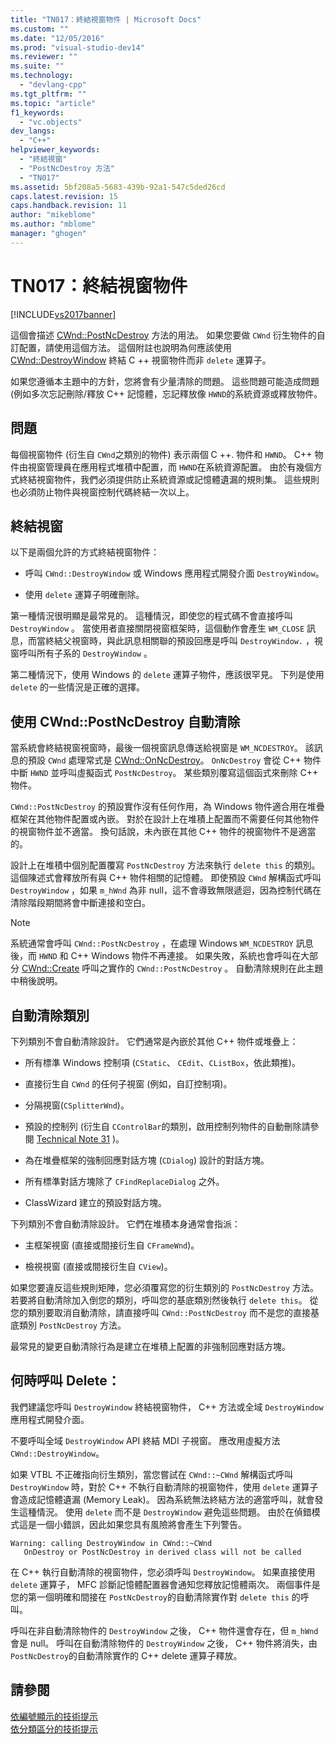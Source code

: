 ```yaml
---
title: "TN017：終結視窗物件 | Microsoft Docs"
ms.custom: ""
ms.date: "12/05/2016"
ms.prod: "visual-studio-dev14"
ms.reviewer: ""
ms.suite: ""
ms.technology: 
  - "devlang-cpp"
ms.tgt_pltfrm: ""
ms.topic: "article"
f1_keywords: 
  - "vc.objects"
dev_langs: 
  - "C++"
helpviewer_keywords: 
  - "終結視窗"
  - "PostNcDestroy 方法"
  - "TN017"
ms.assetid: 5bf208a5-5683-439b-92a1-547c5ded26cd
caps.latest.revision: 15
caps.handback.revision: 11
author: "mikeblome"
ms.author: "mblome"
manager: "ghogen"
---
```

# TN017：終結視窗物件
[!INCLUDE[vs2017banner](../assembler/inline/includes/vs2017banner.md)]

這個會描述 [CWnd::PostNcDestroy](../Topic/CWnd::PostNcDestroy.md) 方法的用法。  如果您要做 `CWnd` 衍生物件的自訂配置，請使用這個方法。  這個附註也說明為何應該使用 [CWnd::DestroyWindow](../Topic/CWnd::DestroyWindow.md) 終結 C \+\+ 視窗物件而非 `delete` 運算子。  
  
 如果您遵循本主題中的方針，您將會有少量清除的問題。  這些問題可能造成問題 \(例如多次忘記刪除\/釋放 C\+\+ 記憶體，忘記釋放像 `HWND`的系統資源或釋放物件。  
  
## 問題  
 每個視窗物件 \(衍生自 `CWnd`之類別的物件\) 表示兩個 C \+\+. 物件和 `HWND`。  C\+\+ 物件由視窗管理員在應用程式堆積中配置，而 `HWND`在系統資源配置。  由於有幾個方式終結視窗物件，我們必須提供防止系統資源或記憶體遺漏的規則集。  這些規則也必須防止物件與視窗控制代碼終結一次以上。  
  
## 終結視窗  
 以下是兩個允許的方式終結視窗物件：  
  
-   呼叫 `CWnd::DestroyWindow` 或 Windows 應用程式開發介面 `DestroyWindow`。  
  
-   使用 `delete` 運算子明確刪除。  
  
 第一種情況很明顯是最常見的。  這種情況，即使您的程式碼不會直接呼叫 `DestroyWindow` 。  當使用者直接關閉視窗框架時，這個動作會產生 `WM_CLOSE` 訊息，而當終結父視窗時，與此訊息相關聯的預設回應是呼叫 `DestroyWindow.` ，視窗呼叫所有子系的 `DestroyWindow` 。  
  
 第二種情況下，使用 Windows 的 `delete` 運算子物件，應該很罕見。  下列是使用 `delete` 的一些情況是正確的選擇。  
  
## 使用 CWnd::PostNcDestroy 自動清除  
 當系統會終結視窗視窗時，最後一個視窗訊息傳送給視窗是 `WM_NCDESTROY`。  該訊息的預設 `CWnd` 處理常式是 [CWnd::OnNcDestroy](../Topic/CWnd::OnNcDestroy.md)。  `OnNcDestroy` 會從 C\+\+ 物件中斷 `HWND` 並呼叫虛擬函式 `PostNcDestroy`。  某些類別覆寫這個函式來刪除 C\+\+ 物件。  
  
 `CWnd::PostNcDestroy` 的預設實作沒有任何作用，為 Windows 物件適合用在堆疊框架在其他物件配置或內嵌。  對於在設計上在堆積上配置而不需要任何其他物件的視窗物件並不適當。  換句話說，未內嵌在其他 C\+\+ 物件的視窗物件不是適當的。  
  
 設計上在堆積中個別配置覆寫 `PostNcDestroy` 方法來執行 `delete this` 的類別。  這個陳述式會釋放所有與 C\+\+ 物件相關的記憶體。  即使預設 `CWnd` 解構函式呼叫 `DestroyWindow` ，如果 `m_hWnd` 為非 null，這不會導致無限遞迴，因為控制代碼在清除階段期間將會中斷連接和空白。  
  
> [!NOTE]
>  系統通常會呼叫 `CWnd::PostNcDestroy` ，在處理 Windows `WM_NCDESTROY` 訊息後，而 `HWND` 和 C\+\+ Windows 物件不再連接。  如果失敗，系統也會呼叫在大部分 [CWnd::Create](../Topic/CWnd::Create.md) 呼叫之實作的 `CWnd::PostNcDestroy` 。  自動清除規則在此主題中稍後說明。  
  
## 自動清除類別  
 下列類別不會自動清除設計。  它們通常是內嵌於其他 C\+\+ 物件或堆疊上：  
  
-   所有標準 Windows 控制項 \(`CStatic`、 `CEdit`、`CListBox`，依此類推\)。  
  
-   直接衍生自 `CWnd` 的任何子視窗 \(例如，自訂控制項\)。  
  
-   分隔視窗\(`CSplitterWnd`\)。  
  
-   預設的控制列 \(衍生自 `CControlBar`的類別，啟用控制列物件的自動刪除請參閱 [Technical Note 31](../mfc/tn031-control-bars.md) \)。  
  
-   為在堆疊框架的強制回應對話方塊 \(`CDialog`\) 設計的對話方塊。  
  
-   所有標準對話方塊除了 `CFindReplaceDialog` 之外。  
  
-   ClassWizard 建立的預設對話方塊。  
  
 下列類別不會自動清除設計。  它們在堆積本身通常會指派：  
  
-   主框架視窗 \(直接或間接衍生自 `CFrameWnd`\)。  
  
-   檢視視窗 \(直接或間接衍生自 `CView`\)。  
  
 如果您要違反這些規則矩陣，您必須覆寫您的衍生類別的 `PostNcDestroy` 方法。  若要將自動清除加入倒您的類別，呼叫您的基底類別然後執行 `delete this`。  從您的類別要取消自動清除，請直接呼叫 `CWnd::PostNcDestroy` 而不是您的直接基底類別 `PostNcDestroy` 方法。  
  
 最常見的變更自動清除行為是建立在堆積上配置的非強制回應對話方塊。  
  
## 何時呼叫 Delete：  
 我們建議您呼叫 `DestroyWindow` 終結視窗物件， C\+\+ 方法或全域 `DestroyWindow` 應用程式開發介面。  
  
 不要呼叫全域 `DestroyWindow` API 終結 MDI 子視窗。  應改用虛擬方法 `CWnd::DestroyWindow`。  
  
 如果 VTBL 不正確指向衍生類別，當您嘗試在 `CWnd::~CWnd` 解構函式呼叫 `DestroyWindow` 時，對於 C\+\+ 不執行自動清除的視窗物件，使用 `delete` 運算子會造成記憶體遺漏 \(Memory Leak\)。  因為系統無法終結方法的適當呼叫，就會發生這種情況。  使用 `delete` 而不是 `DestroyWindow` 避免這些問題。  由於在偵錯模式這是一個小錯誤，因此如果您具有風險將會產生下列警告。  
  
```  
Warning: calling DestroyWindow in CWnd::~CWnd  
   OnDestroy or PostNcDestroy in derived class will not be called  
```  
  
 在 C\+\+ 執行自動清除的視窗物件，您必須呼叫 `DestroyWindow`。  如果直接使用 `delete` 運算子， MFC 診斷記憶體配置器會通知您釋放記憶體兩次。  兩個事件是您的第一個明確和間接在 `PostNcDestroy`的自動清除實作對 `delete this` 的呼叫。  
  
 呼叫在非自動清除物件的 `DestroyWindow` 之後， C\+\+ 物件還會存在，但 `m_hWnd` 會是 null。  呼叫在自動清除物件的 `DestroyWindow` 之後， C\+\+ 物件將消失，由 `PostNcDestroy`的自動清除實作的 C\+\+ delete 運算子釋放。  
  
## 請參閱  
 [依編號顯示的技術提示](../mfc/technical-notes-by-number.md)   
 [依分類區分的技術提示](../mfc/technical-notes-by-category.md)